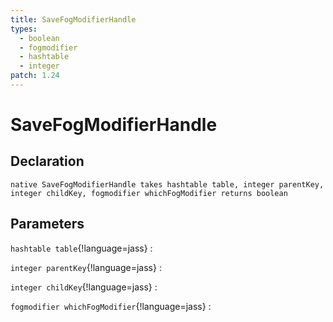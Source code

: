 ```yaml
---
title: SaveFogModifierHandle
types:
  - boolean
  - fogmodifier
  - hashtable
  - integer
patch: 1.24
---
```


# SaveFogModifierHandle

## Declaration

```jass
native SaveFogModifierHandle takes hashtable table, integer parentKey, integer childKey, fogmodifier whichFogModifier returns boolean
```

## Parameters
`hashtable table`{!language=jass}
: 

`integer parentKey`{!language=jass}
: 

`integer childKey`{!language=jass}
: 

`fogmodifier whichFogModifier`{!language=jass}
: 
